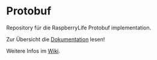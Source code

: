 Protobuf
=========
Repository für die RaspberryLife Protobuf implementation.


Zur Übersicht die [Dokumentation](https://developers.google.com/protocol-buffers/docs/overview) lesen! 

Weitere Infos im [Wiki](https://github.com/RaspberryLife/protobuf/wiki).



















